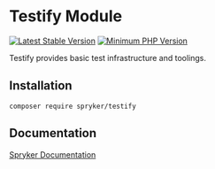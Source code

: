 # Testify Module
[![Latest Stable Version](https://poser.pugx.org/spryker/testify/v/stable.svg)](https://packagist.org/packages/spryker/testify)
[![Minimum PHP Version](https://img.shields.io/badge/php-%3E%3D%208.0-8892BF.svg)](https://php.net/)

Testify provides basic test infrastructure and toolings.

## Installation

```
composer require spryker/testify
```

## Documentation

[Spryker Documentation](https://docs.spryker.com)
